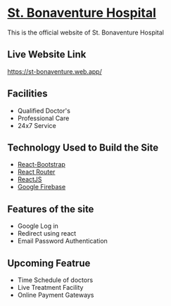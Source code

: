 # [St. Bonaventure Hospital](https://st-bonaventure.web.app/)

This is the official website of St. Bonaventure Hospital

## Live Website Link
https://st-bonaventure.web.app/ 


## Facilities
- Qualified Doctor's
- Professional Care
- 24x7 Service

## Technology Used to Build the Site
- [React-Bootstrap](https://react-bootstrap.github.io/)
- [React Router](https://reactrouter.com/web/guides/quick-start)
- [ReactJS](https://reactjs.org/)
- [Google Firebase](https://firebase.google.com/)

## Features of the site
- Google Log in
- Redirect using react
- Email Password Authentication

## Upcoming Featrue
- Time Schedule of doctors
- Live Treatment Facility
- Online Payment Gateways

